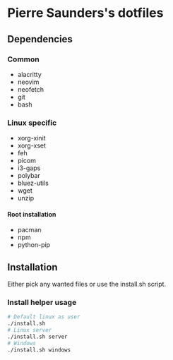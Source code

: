 # Pierre Saunders's dotfiles

## Dependencies

### Common

- alacritty
- neovim
- neofetch
- git
- bash

### Linux specific

- xorg-xinit
- xorg-xset
- feh
- picom
- i3-gaps
- polybar
- bluez-utils
- wget
- unzip

#### Root installation

- pacman
- npm
- python-pip

## Installation

Either pick any wanted files or use the install.sh script.

### Install helper usage

```bash
# Default linux as user
./install.sh
# Linux server
./install.sh server
# Windows
./install.sh windows
```

